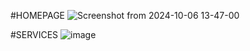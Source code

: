 #HOMEPAGE
![Screenshot from 2024-10-06 13-47-00](https://github.com/user-attachments/assets/2b13545c-20b8-4292-b9bc-3847f992a45d)

#SERVICES
![image](https://github.com/user-attachments/assets/5ba5e9a4-57b1-4dab-a470-d012209adfe8)
